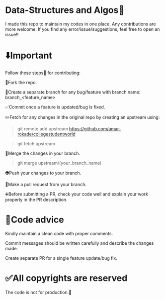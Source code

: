 # Data-Structures and Algos:rocket:

  
I made this repo to maintain my codes in one place. Any contributions are more welcome. If you find any error/issue/suggestions, feel free to open an issue!!



  

# :arrow_down:Important

  
Follow these steps:hammer: for contributing:

:green_heart:Fork the repo.

:pushpin:Create a separate branch for any bug/feature with branch name: branch_<feature_name>

:white_check_mark:Commit once a feature is updated/bug is fixed.

:pencil2:Fetch for any changes in the original repo by creating an upstream using:

>git remote add upstream https://github.com/amar-rokade/collegestudentworld

>git fetch upstream

:tada:Merge the changes in your branch.

>git merge upstream/(your_branch_name)


:alien:Push your changes to your branch.

:wrench:Make a pull request from your branch.

:heavy_plus_sign:Before submitting a PR, check your code well and explain your work properly in the PR description.

  

# :bookmark:Code advice

Kindly maintain a clean code with proper comments.

Commit messages should be written carefully and describe the changes made.

Create separate PR for a single feature update/bug fix.
  

  

# :white_check_mark:All copyrights are reserved

The code is not for production.:construction_worker:
